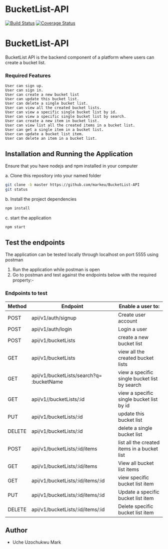 # BucketList-API
[![Build Status](https://travis-ci.com/markeu/BucketList-API.svg?branch=master)](https://travis-ci.com/markeu/BucketList-API)
[![Coverage Status](https://coveralls.io/repos/github/markeu/BucketList-API/badge.svg?branch=master)](https://coveralls.io/github/markeu/BucketList-API?branch=master)


# BucketList-API

BucketList API is the backend component of a platform where users can create a bucket list.

### Required Features

```
User can sign up.
User can sign in.
User can create a new bucket list
User can update this bucket list.
User can delete a single bucket list.
User can view all the created bucket lists.
User can view a specific single bucket list by id.
User can view a specific single bucket list by search.
User can create a new item in bucket list.
User can view list all the created items in a bucket list.
User can get a single item in a bucket list.
User can update a bucket list item.
User can delete an item in a bucket list.
```

## Installation and Running the Application

Ensure that you have nodejs and npm installed in your computer

a. Clone this repository into your named folder

```bash
git clone -b master https://github.com/markeu/BucketList-API
git status
```

b. Install the project dependencies

```bash
npm install
```

c. start the application

```bash
npm start
```

## Test the endpoints

The application can be tested locally through localhost on port 5555 using postman

1. Run the application while postman is open
2. Go to postman and test against the endpoints below with the required property:-

### Endpoints to test

Method        | Endpoint      | Enable a user to: |
------------- | ------------- | ---------------
POST  | api/v1/auth/signup  | Create user account  |
POST  | api/v1/auth/login | Login a user |
POST  | api/v1/bucketLists | create a new bucket list |
GET  | api/v1/bucketLists | view all the created bucket lists |
GET  | api/v1/bucketLists/search?q=​ :bucketName |  view a specific single bucket list by search |
GET  | api/v1//bucketLists/:id  |  view a specific single bucket list by id | 
PUT  | api/v1/bucketLists/:id | update this bucket list |  
DELETE | api/v1/bucketLists/:id | delete a single bucket list |  
POST  | api/v1/bucketLists/:id/items  | list all the created items in a bucket list |
GET  | api/v1/bucketLists/:id/items  | View all bucket list items |
GET  | api/v1/bucketLists/:id/items/:id  | view specific bucket list item |
PUT  | api/v1/bucketLists/:id/items/:id  | Update a specific bucket list item |
DELETE  | api/v1/bucketLists/:id/items/:id  | Delete specific bucket list item |


## Author

* Uche Uzochukwu Mark
